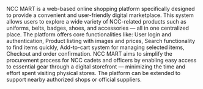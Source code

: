 NCC MART is a web-based online shopping platform specifically designed to provide a convenient and user-friendly digital marketplace. This system allows users to explore a wide variety of NCC-related products such as uniforms, belts, badges, shoes, and accessories — all in one centralized place.
The platform offers core functionalities like:
User login and authentication,
Product listing with images and prices,
Search functionality to find items quickly,
Add-to-cart system for managing selected items,
Checkout and order confirmation.
NCC MART aims to simplify the procurement process for NCC cadets and officers by enabling easy access to essential gear through a digital storefront — minimizing the time and effort spent visiting physical stores. The platform can be extended to support nearby authorized shops or official suppliers.
